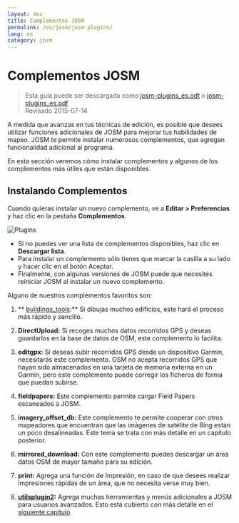 ```yaml
---
layout: doc
title: Complementos JOSM
permalink: /es/josm/josm-plugins/
lang: es
category: josm
---
```


Complementos JOSM
============

> Esta guía puede ser descargada como [josm-plugins_es.odt](/files/josm-plugins_es.odt) o [josm-plugins_es.pdf](/files/josm-plugins_es.pdf)  
> Revisado 2015-07-14  

A medida que avanzas en tus técnicas de edición, es posible que desees utilizar funciones adicionales de JOSM para mejorar tus habilidades de mapeo. JOSM te permite instalar numerosos complementos, que agregan funcionalidad adicional al programa.  

En esta sección veremos cómo instalar complementos y algunos de los complementos más útiles que están disponibles.

Instalando Complementos
-------------------
Cuando quieras instalar un nuevo complemento, ve a **Editar \> Preferencias** y haz clic en la pestaña **Complementos**.  

![Plugins][]

* Si no puedes ver una lista de complementos disponibles, haz clic en **Descargar lista**.  
* Para instalar un complemento sólo tienes que marcar la casilla a su lado y hacer clic en el botón Aceptar.  
* Finalmente, con algunas versiones de JOSM puede que necesites reiniciar JOSM al instalar un nuevo complemento.

Alguno de nuestros complementos favoritos son:

1. ** [buildings_tools](es/josm/josm-more-plugins/):** Si dibujas muchos edificios, este hará el proceso más rápido y sencillo.  

2. **DirectUpload:** Si recoges muchos datos recorridos GPS y deseas guardarlos en la base de datos de OSM, este complemento lo facilita.  

3. **editgpx:** Si deseas subir recorridos GPS desde un dispositivo Garmin, necesitarás este complemento. OSM no acepta recorridos GPS que hayan sido almacenados en una tarjeta de memoria externa en un Garmin, pero este complemento puede corregir los ficheros de forma que puedan subirse.  

4. **fieldpapers:** Este complemento permite cargar Field Papers escaneados a JOSM.  

5. **imagery_offset_db:** Este complemento te permite cooperar con otros mapeadores que encuentran que las imágenes de satélite de Bing están un poco desalineadas. Este tema se trata con más detalle en un capítulo posterior.  

6. **mirrored_download:** Con este complemento puedes descargar un área datos OSM de mayor tamaño para su edición.  

7. **print:** Agrega una función de Impresión, en caso de que desees realizar impresiones rápidas de un área, que no necesita verse muy bien.  

8. **[utilsplugin2](en/josm/josm-more-plugins/):** Agrega muchas herramientas y menús adicionales a JOSM para usuarios avanzados. Esto está cubierto con más detalle en el [siguiente capítulo](/es/josm/josm-more-plugins)  



<!-- The remainder of this section needs to be edited, and/or moved to other sections,
    commenting it out for now


- [Descarga en espejo]({{site.baseurl}}/es/beginner/josm-plugins/#mirrored-download) (le permite descargar más datos de OSM)
- [Carga directa] ({{site.baseurl}}/es/beginner/josm-plugins/#direct-upload) (le permite cargar trazas GPS)
- [Editgpx]({{site.baseurl}}/es/beginner/josm-plugins/#edit-gpx) (le permite editar archivos GPX)
- [Imprimir]({{site.baseurl}}/es/beginner/josm-plugins/#print)

We also recommend downloading these plug-ins, which are covered in other
chapters:

- FieldPapers
- Buildings\_tool
- Utilsplugin2

![Restart JOSM][]

Try clicking “Restart JOSM” and watch the software reload on its own.

Mirrored Download
-----------------

![Mirrored Download][]

__Mirrored Download__ will make downloading OSM
data for editing faster. Instead of getting the data from the central
OSM server, it allows us to get it from a “mirror,” which is an exact
replica of the data but in a location that is faster to access it.

Once the plugin is installed (and you have restarted JOSM), you will see
another new entry on the File Menu, “Download from OSM mirror...”

![Download from OSM Mirror][]

Downloading data is exactly the same process you learned before, but it
puede ser mucho más rápido!

Carga Directa
-------------

![Direct Upload][]

__DirectUpload__ uploads GPX tracks directly to OSM
through JOSM (more information is available in the **Appendix**). Once
the plug-in is installed (and you have restarted JOSM), you will see
anew “Upload traces” item under the “Tools” Menu.

![Upload Traces Item][]

When you click on the “Upload Traces” button this window will pop up:

![Upload Traces Window][]

Put keywords (seperated by commas without spaces) that relate to your
GPS trace in the "Tags (comma delimited)" box. For example,
"Country,region,city,neighborhood,road name". Next, provide a
description of your tags. A drop-down list will allow you to reuse
former tags and descriptions. Lastly, choose what type of visibility you
would like your track to have. There are four levels from private to
identificable (todo se explica más adelante en el [Apéndice]{{site.baseurl}}/learnosm/es/).

Click on Upload Trace. If you are not connected to your OSM account, you
will have to do it now.

Once successfully uploaded, the Text area will display an "OK" status
and the “Upload Trace” button will not be clickable. More information
acerca de este plug-in y cargas de GPS está disponible en el [Apéndice]({{site.baseurl}}/learnosm/es/).

Editar gpx
--------

![Edit Gpx][]

**EditGpx** allows you to prepare recorded GPX tracks
before uploading them to OSM. Often tracks have parts that you would
like to remove. Therefore, this plug-in delete points of tracks in a
speedy manner and creates anonymity for timestamps of a track.

Once the plug-in is installed (and you have restarted JOSM), you will
see this new tool in the tool bar on the left.

![Edit Gpx Tool Icon][]

1. Open a GPX file in JOSM!

![Open GPX File][]

2. Press the new button in the left menu bar 

![Edit Gpx Tool Icon][]

and the GPX data will be imported to a new EditGpx layer. Every
node of the track will be highlighted in yellow.

![GPX Nodes All][]

3. Now mark the points (by clicking) or areas (by drawing a rectangle on
their extent) that you would like to delete. The yellow highlighting
debería desaparecer.

![GPX Nodes Selected][]

4. Right click on the layer name and choose \<\<Convert to GPX layer\>\> in
the \<\<Context\>\> menu.

5. Now you can save the normal GPX layer as a file or upload the data to
OSM (ejem. usando el
plugin [DirectUpload](http://josm.openstreetmap.de/wiki/Plugins)).

Imprimir
-----

![Print Plugin][]

If you want a quick an easy way to print a map while you are editing in
JOSM, install the __print plugin__. Although you won’t be able to
do anything stylistic with your printout, this is a good way for a quick
and easy print. Once the plugin is installed, a new item will be
available on the File menu called “Print...”

![Print Menu Item][]

Clicking this will open the Print Dialog, which looks like this:

![Print Dialog][]

Here you can change your printer settings. If you don’t see anything on
the page, check the box next to “Map Preview” on the right. Zoom in or
out on the map by changing the number in the “Scale” box. Increase the
resolution by changing the number next to “ppi”. When you have finished
editing the settings, click “Print.”

Resumen
-------

These are some useful plugins that are available for JOSM. Feel free to
continue exploring the many other plugins. As you have already seen, the
Preferences menu has a short description of each plugin, and you can
open a web page with more information by clicking on the “More info...”
link next to each.

![More Info Link][]

Buena suerte!

Apéndice
--------

DirectUpload Details
--------------------

![Direct Upload Plugin][]

Adding your GPS tracks and waypoints to the OSM Server is useful for
muchas razones.
__(If you do not want your GPX points to be seen by anyone else you do not have to read this section.  You can simply display your GPX files from JOSM, and therefore store them locally).
First of all, GPS tracks are the most useful way of collecting and
georeferenciando objetos en OSM. Ver [Imágenes aéreas](/es/josm/aerial-imagery/)
GPS units have greater accuracy than satellite imagery and therefore are
a useful tool for checking how offset imagery may be. Using many GPS
tracks (the greater the number of tracks the greater the ability to
determine geolocation accuracy) allows you to determine if background
imagery may be misaligned.

Uploading tracks to the server permits greater sharing of information.
It allows people who do not have access to the field, simply because
they do not live in that area or they do not have access to a GPS
devices, to help with digitizing. There are two ways to upload your
traces: 1) JOSM Plugin or 2) on the main OSM website.

> Note: GPS waypoints cannot be uploaded to the OSM database directly.
> However, they can be converted to tracks and then be uploaded temporarily,
> for example, so they can be displayed as background objects in Potlatch.

After you have opened your GPX file in JOSM and clicked Go to
"Tools" and click "Upload traces". Describe the GPX file,
write some tags, and visibility. For visibility, you can choose whether
private, trackable, public or identifable.

1.  **Identifiable**: Your trace will be shown publicly in Your
    GPS**traces and in the public GPS traces list. Other users can
    download the raw trace and connect it with your username. Timestamps
    of the tracks points will also be available through the public GPS
    API.

2.  **Public**: Your trace will be shown publicly in Your GPS**traces
    and in the public GPS traces list. Other users are still able to
    download the raw trace from the public trace list and any timestamps
    contained within. However, data shown in the API does not reference
    your trace page, nor are the timestamps available, though the points
    are chronically ordered.

1.  **Trackable**: The trace will **not** show up in any public
    listings, but the trackpoints will still be available through the
    public GPS API **with timestamps**. Other users will be able
    to download the trackpoints but these will not be associated with
    usted.

2.  **Private**: The trace will **not** show up in any public
    listings. Trackpoints will be available in timeline order through
    the public GPS API **without timestamps**.

![DirectUpload Traces Options][]

Uploading GPS Traces Online
---------------------------

1. Adelante
to [http://www.openstreetmap.org/](http://www.openstreetmap.org/) and log in.

2. Select "GPS Traces" found on the left banner.

![Left Banner][]

3. Seleccionar
[upload a trace](http://www.openstreetmap.org/trace/create).
Here, you can also  **See just your traces** to review previous GPS tracks.  

4. Find your file in "Choose File". Label it in the Description
box, give it some Tags, and chose what type of Visibility it will have.
If you have many .gpx files you can compress them into a zip archive and
upload it. It will be treated as one large gpx file and only one entry
on the trace list will be created. 

![Online Upload Traces Options][]

5. Clic *Subir*.

  The file will be uploaded to the OSM server, where it will join the
queue of files waiting to be inserted into the database.

[Plug Icon]: /images/josm/josm-plugins_image00_plug-icon.png
[Restart JOSM]: /images/josm/josm-plugins_image01_restart-josm.png
[Mirrored Download]: /images/josm/josm-plugins_image02_mirrored_download.png
[Download from OSM Mirror]: /images/josm/josm-plugins_image03_download-from-osm-mirror.png
[Direct Upload]: /images/josm/josm-plugins_image04_direct-upload.png
[Upload Traces Item]: /images/josm/josm-plugins_image05_upload-traces-item.png
[Upload Traces Window]: /images/josm/josm-plugins_image06_upload-traces-window.png
[Edit Gpx]: /images/josm/josm-plugins_image07_edit-gpx.png
[Edit Gpx Tool Icon]: /images/josm/josm-plugins_image08_edit-gpx-tool-icon.png 
[Open GPX File]: /images/josm/josm-plugins_image09_open-gpx-file.png
[GPX Nodes All]: /images/josm/josm-plugins_image10_gpx-nodes-all.png
[GPX Nodes Selected]: /images/josm/josm-plugins_image11_gpx-nodes-selected.png
[Print Plugin]: /images/josm/josm-plugins_image12_print-plugin.png
[Print Menu Item]: /images/josm/josm-plugins_image13_print-menu.png
[Print Dialog]: /images/josm/josm-plugins_image14_print-dialog.png
[More Info Link]: /images/josm/josm-plugins_image15_more-info-link.png
[Direct Upload Plugin]: /images/josm/josm-plugins_image16_direct-upload-plugin.png
[DirectUpload Traces Options]: /images/josm/josm-plugins_image17_directupload-traces.png
[Left Banner]: /images/josm/josm-plugins_image18_left-banner.png
[Online Upload Traces Options]: /images/josm/josm-plugins_image19_online-upload-traces.png

-->


[Plugins]: /images/josm/josm-plugins_image00_plug-icon.png

